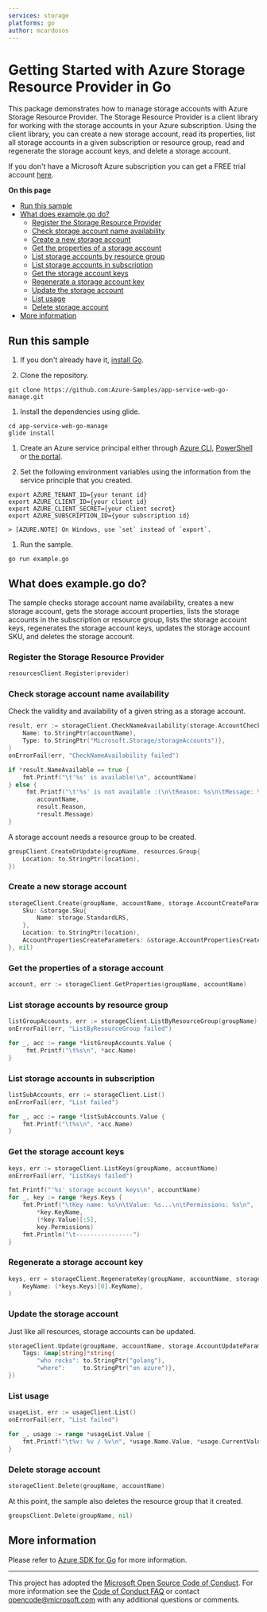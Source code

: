 ```yaml
---
services: storage
platforms: go
author: mcardosos
---
```


# Getting Started with Azure Storage Resource Provider in Go

This package demonstrates how to manage storage accounts with Azure Storage Resource Provider. The Storage Resource Provider is a client library for working with the storage accounts in your Azure subscription. Using the client library, you can create a new storage account, read its properties, list all storage accounts in a given subscription or resource group, read and regenerate the storage account keys, and delete a storage account.

If you don't have a Microsoft Azure subscription you can get a FREE trial account [here](https://azure.microsoft.com/pricing/free-trial).

**On this page**

- [Run this sample](#run)
- [What does example.go do?](#sample)
    - [Register the Storage Resource Provider](#register)
    - [Check storage account name availability](#check)
    - [Create a new storage account](#createsa)
    - [Get the properties of a storage account](#get)
    - [List storage accounts by resource group](#listsarg)
    - [List storage accounts in subscription](#listsasyb)
    - [Get the storage account keys](#getkeys)
    - [Regenerate a storage account key](#regenkey)
    - [Update the storage account](#update)
    - [List usage](#listusage)
    - [Delete storage account](#delete)
- [More information](#info)

<a id="run"></a>

## Run this sample

1. If you don't already have it, [install Go](https://golang.org/dl/).

1. Clone the repository.

```
git clone https://github.com:Azure-Samples/app-service-web-go-manage.git
```

1. Install the dependencies using glide.

```
cd app-service-web-go-manage
glide install
```

1. Create an Azure service principal either through
    [Azure CLI](https://azure.microsoft.com/documentation/articles/resource-group-authenticate-service-principal-cli/),
    [PowerShell](https://azure.microsoft.com/documentation/articles/resource-group-authenticate-service-principal/)
    or [the portal](https://azure.microsoft.com/documentation/articles/resource-group-create-service-principal-portal/).

1. Set the following environment variables using the information from the service principle that you created.

```
export AZURE_TENANT_ID={your tenant id}
export AZURE_CLIENT_ID={your client id}
export AZURE_CLIENT_SECRET={your client secret}
export AZURE_SUBSCRIPTION_ID={your subscription id}
```

    > [AZURE.NOTE] On Windows, use `set` instead of `export`.

1. Run the sample.

```
go run example.go
```

<a id="sample"></a>

## What does example.go do?

The sample checks storage account name availability, creates a new storage account, gets the storage account properties, lists the storage accounts in the subscription or resource group, lists the storage account keys, regenerates the storage account keys, updates the storage account SKU, and deletes the storage account.

<a id="register"></a>

### Register the Storage Resource Provider

```go
resourcesClient.Register(provider)
```

<a id="check"></a>

### Check storage account name availability

Check the validity and availability of a given string as a storage account.

```go
result, err := storageClient.CheckNameAvailability(storage.AccountCheckNameAvailabilityParameters{
    Name: to.StringPtr(accountName),
    Type: to.StringPtr("Microsoft.Storage/storageAccounts")},
)
onErrorFail(err, "CheckNameAvailability failed")

if *result.NameAvailable == true {
    fmt.Printf("\t'%s' is available!\n", accountName)
} else {
     fmt.Printf("\t'%s' is not available :(\n\tReason: %s\n\tMessage: %s\n",
        accountName,
        result.Reason,
        *result.Message)
}
```

A storage account needs a resource group to be created.

```go
groupClient.CreateOrUpdate(groupName, resources.Group{
    Location: to.StringPtr(location),
})
```

<a id="createsa"></a>

### Create a new storage account

```go
storageClient.Create(groupName, accountName, storage.AccountCreateParameters{
    Sku: &storage.Sku{
        Name: storage.StandardLRS,
    },
    Location: to.StringPtr(location),
    AccountPropertiesCreateParameters: &storage.AccountPropertiesCreateParameters{},
}, nil)
```

<a id="get"></a>

### Get the properties of a storage account

```go
account, err := storageClient.GetProperties(groupName, accountName)
```

<a id="listsarg"></a>

### List storage accounts by resource group

```go
listGroupAccounts, err := storageClient.ListByResourceGroup(groupName)
onErrorFail(err, "ListByResourceGroup failed")

for _, acc := range *listGroupAccounts.Value {
     fmt.Printf("\t%s\n", *acc.Name)
}
```

<a id="listsasub"></a>

### List storage accounts in subscription

```go
listSubAccounts, err := storageClient.List()
onErrorFail(err, "List failed")

for _, acc := range *listSubAccounts.Value {
    fmt.Printf("\t%s\n", *acc.Name)
}
```

<a id="getkeys"></a>

### Get the storage account keys

```go
keys, err := storageClient.ListKeys(groupName, accountName)
onErrorFail(err, "ListKeys failed")

fmt.Printf("'%s' storage account keys\n", accountName)
for _, key := range *keys.Keys {
    fmt.Printf("\tKey name: %s\n\tValue: %s...\n\tPermissions: %s\n",
        *key.KeyName,
        (*key.Value)[:5],
        key.Permissions)
    fmt.Println("\t----------------")
}
```

<a id="regenkey"></a>

### Regenerate a storage account key

```go
keys, err = storageClient.RegenerateKey(groupName, accountName, storage.AccountRegenerateKeyParameters{
    KeyName: (*keys.Keys)[0].KeyName},
)
```

<a id="update"></a>

### Update the storage account

Just like all resources, storage accounts can be updated.

```go
storageClient.Update(groupName, accountName, storage.AccountUpdateParameters{
    Tags: &map[string]*string{
        "who rocks": to.StringPtr("golang"),
        "where":     to.StringPtr("on azure")},
})
```

<a id="listusage"></a>

### List usage

```go
usageList, err := usageClient.List()
onErrorFail(err, "List failed")

for _, usage := range *usageList.Value {
    fmt.Printf("\t%v: %v / %v\n", *usage.Name.Value, *usage.CurrentValue, *usage.Limit)
}
```

<a id="delete"></a>

### Delete storage account

```go
storageClient.Delete(groupName, accountName)
```

At this point, the sample also deletes the resource group that it created.

```go
groupsClient.Delete(groupName, nil)
```

<a id="info"></a>

## More information

Please refer to [Azure SDK for Go](https://github.com/Azure/azure-sdk-for-go) for more information.
***

This project has adopted the [Microsoft Open Source Code of Conduct](https://opensource.microsoft.com/codeofconduct/). For more information see the [Code of Conduct FAQ](https://opensource.microsoft.com/codeofconduct/faq/) or contact [opencode@microsoft.com](mailto:opencode@microsoft.com) with any additional questions or comments.